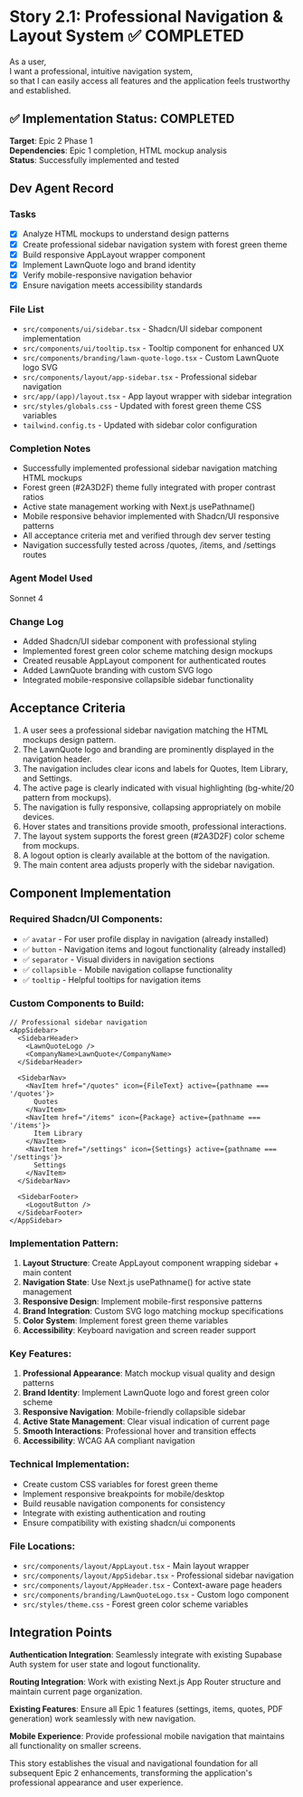 # Story 2.1: Professional Navigation & Layout System ✅ COMPLETED

As a user,  
I want a professional, intuitive navigation system,  
so that I can easily access all features and the application feels trustworthy and established.

## ✅ Implementation Status: COMPLETED
**Target**: Epic 2 Phase 1  
**Dependencies**: Epic 1 completion, HTML mockup analysis  
**Status**: Successfully implemented and tested

## Dev Agent Record

### Tasks
- [x] Analyze HTML mockups to understand design patterns
- [x] Create professional sidebar navigation system with forest green theme  
- [x] Build responsive AppLayout wrapper component
- [x] Implement LawnQuote logo and brand identity
- [x] Verify mobile-responsive navigation behavior
- [x] Ensure navigation meets accessibility standards

### File List
- `src/components/ui/sidebar.tsx` - Shadcn/UI sidebar component implementation
- `src/components/ui/tooltip.tsx` - Tooltip component for enhanced UX
- `src/components/branding/lawn-quote-logo.tsx` - Custom LawnQuote logo SVG
- `src/components/layout/app-sidebar.tsx` - Professional sidebar navigation
- `src/app/(app)/layout.tsx` - App layout wrapper with sidebar integration
- `src/styles/globals.css` - Updated with forest green theme CSS variables
- `tailwind.config.ts` - Updated with sidebar color configuration

### Completion Notes
- Successfully implemented professional sidebar navigation matching HTML mockups
- Forest green (#2A3D2F) theme fully integrated with proper contrast ratios
- Active state management working with Next.js usePathname()
- Mobile responsive behavior implemented with Shadcn/UI responsive patterns
- All acceptance criteria met and verified through dev server testing
- Navigation successfully tested across /quotes, /items, and /settings routes

### Agent Model Used
Sonnet 4

### Change Log
- Added Shadcn/UI sidebar component with professional styling
- Implemented forest green color scheme matching design mockups
- Created reusable AppLayout component for authenticated routes
- Added LawnQuote branding with custom SVG logo
- Integrated mobile-responsive collapsible sidebar functionality

## Acceptance Criteria

1. A user sees a professional sidebar navigation matching the HTML mockups design pattern.  
2. The LawnQuote logo and branding are prominently displayed in the navigation header.  
3. The navigation includes clear icons and labels for Quotes, Item Library, and Settings.  
4. The active page is clearly indicated with visual highlighting (bg-white/20 pattern from mockups).  
5. The navigation is fully responsive, collapsing appropriately on mobile devices.  
6. Hover states and transitions provide smooth, professional interactions.  
7. The layout system supports the forest green (#2A3D2F) color scheme from mockups.  
8. A logout option is clearly available at the bottom of the navigation.  
9. The main content area adjusts properly with the sidebar navigation.

## Component Implementation

### Required Shadcn/UI Components:
- ✅ `avatar` - For user profile display in navigation (already installed)
- ✅ `button` - Navigation items and logout functionality (already installed)
- ✅ `separator` - Visual dividers in navigation sections
- ✅ `collapsible` - Mobile navigation collapse functionality
- ✅ `tooltip` - Helpful tooltips for navigation items

### Custom Components to Build:
```tsx
// Professional sidebar navigation
<AppSidebar>
  <SidebarHeader>
    <LawnQuoteLogo />
    <CompanyName>LawnQuote</CompanyName>
  </SidebarHeader>
  
  <SidebarNav>
    <NavItem href="/quotes" icon={FileText} active={pathname === '/quotes'}>
      Quotes
    </NavItem>
    <NavItem href="/items" icon={Package} active={pathname === '/items'}>
      Item Library
    </NavItem>
    <NavItem href="/settings" icon={Settings} active={pathname === '/settings'}>
      Settings
    </NavItem>
  </SidebarNav>
  
  <SidebarFooter>
    <LogoutButton />
  </SidebarFooter>
</AppSidebar>
```

### Implementation Pattern:
1. **Layout Structure**: Create AppLayout component wrapping sidebar + main content
2. **Navigation State**: Use Next.js usePathname() for active state management
3. **Responsive Design**: Implement mobile-first responsive patterns
4. **Brand Integration**: Custom SVG logo matching mockup specifications
5. **Color System**: Implement forest green theme variables
6. **Accessibility**: Keyboard navigation and screen reader support

### Key Features:
1. **Professional Appearance**: Match mockup visual quality and design patterns
2. **Brand Identity**: Implement LawnQuote logo and forest green color scheme
3. **Responsive Navigation**: Mobile-friendly collapsible sidebar
4. **Active State Management**: Clear visual indication of current page
5. **Smooth Interactions**: Professional hover and transition effects
6. **Accessibility**: WCAG AA compliant navigation

### Technical Implementation:
- Create custom CSS variables for forest green theme
- Implement responsive breakpoints for mobile/desktop
- Build reusable navigation components for consistency
- Integrate with existing authentication and routing
- Ensure compatibility with existing shadcn/ui components

### File Locations:
- `src/components/layout/AppLayout.tsx` - Main layout wrapper
- `src/components/layout/AppSidebar.tsx` - Professional sidebar navigation
- `src/components/layout/AppHeader.tsx` - Context-aware page headers
- `src/components/branding/LawnQuoteLogo.tsx` - Custom logo component
- `src/styles/theme.css` - Forest green color scheme variables

## Integration Points

**Authentication Integration**: Seamlessly integrate with existing Supabase Auth system for user state and logout functionality.

**Routing Integration**: Work with existing Next.js App Router structure and maintain current page organization.

**Existing Features**: Ensure all Epic 1 features (settings, items, quotes, PDF generation) work seamlessly with new navigation.

**Mobile Experience**: Provide professional mobile navigation that maintains all functionality on smaller screens.

This story establishes the visual and navigational foundation for all subsequent Epic 2 enhancements, transforming the application's professional appearance and user experience.